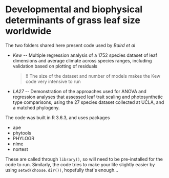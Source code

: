 # Developmental and biophysical determinants of grass leaf size worldwide

The two folders shared here present code used by *Baird et al* 
- *Kew*
  -- Multiple regression analysis of a 1752 species dataset of leaf dimensions and average climate across species ranges, including validation based on plotting of residuals
  > !! The size of the dataset and number of models makes the Kew code very intensive to run


- *LA27*
  -- Demonstration of the approaches used for ANOVA and regression analyses that assessed leaf trait scaling and photosynthetic type comparisons, using the 27 species dataset collected at UCLA, and a matched phylogeny.
	
The code was built in R 3.6.3, and uses packages
- ape
- phytools
- PHYLOGR
- nlme
- nortest

These are called through ```library()```, so will need to be pre-installed for the code to run. Similarly, the code tries to make your life slightly easier by using ```setwd(choose.dir())```, hopefully that's enough...